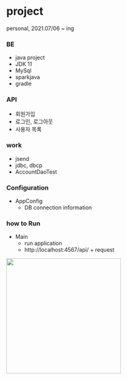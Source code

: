
# project
personal, 2021.07/06 ~ ing

### BE
* java project
* JDK 11
* MySql 
* sparkjava
* gradle

### API
* 회원가입 
* 로그인, 로그아웃 
* 사용자 목록

### work
* jsend
* jdbc, dbcp
* AccountDaoTest

### Configuration
* AppConfig
  * DB connection information
  
### how to Run
* Main
  * run application 
  * http://localhost:4567/api/ + request

<div style="inline;">
<img src="https://user-images.githubusercontent.com/66774973/125237068-0b1f6e80-e320-11eb-8183-1edcca884485.PNG" width="300"> 
</div>
<div style="inline;">
</div>
